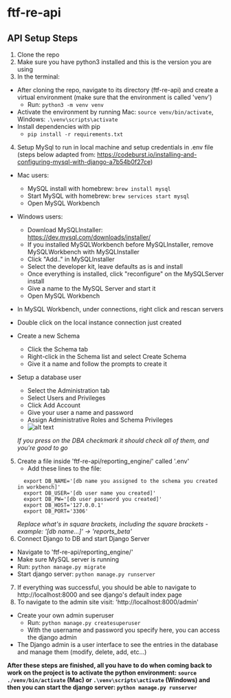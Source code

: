# ftf-re-api
## API Setup Steps
1. Clone the repo
2. Make sure you have python3 installed and this is the version you are using
3. In the terminal:
  - After cloning the repo, navigate to its directory (ftf-re-api) and create a virtual environment (make sure that the environment is called 'venv')
    - Run: `python3 -m venv venv`
  - Activate the environment by running Mac: `source venv/bin/activate`, Windows: `.\venv\scripts\activate`
  - Install dependencies with pip
    - `pip install -r requirements.txt`
4. Setup MySql to run in local machine and setup credentials in .env file (steps below adapted from: https://codeburst.io/installing-and-configuring-mysql-with-django-a7b54b0f27ce)
  - Mac users:
    - MySQL install with homebrew: `brew install mysql`
    - Start MySQL with homebrew: `brew services start mysql`
    - Open MySQL Workbench
  - Windows users:
    - Download MySQLInstaller: https://dev.mysql.com/downloads/installer/
    - If you installed MySQLWorkbench before MySQLInstaller, remove MySQLWorkbench with MySQLInstaller
    - Click "Add.." in MySQLInstaller
    - Select the developer kit, leave defaults as is and install
    - Once everything is installed, click "reconfigure" on the MySQLServer install
    - Give a name to the MySQL Server and start it
    - Open MySQL Workbench
  - In MySQL Workbench, under connections, right click and rescan servers
  - Double click on the local instance connection just created
  - Create a new Schema
    - Click the Schema tab
    - Right-click in the Schema list and select Create Schema
    - Give it a name and follow the prompts to create it
  - Setup a database user
    - Select the Administration tab
    - Select Users and Privileges
    - Click Add Account
    - Give your user a name and password
    - Assign Administrative Roles and Schema Privileges
    - ![alt text](https://miro.medium.com/max/875/1*02UwfaPiNr8mWqSqb3akdg.png)
    
    *If you press on the DBA checkmark it should check all of them, and you're good to go*
5. Create a file inside 'ftf-re-api/reporting_engine/' called '.env'
     - Add these lines to the file:
     ```
       export DB_NAME='[db name you assigned to the schema you created in workbench]'
       export DB_USER='[db user name you created]'
       export DB_PW='[db user password you created]'
       export DB_HOST='127.0.0.1'
       export DB_PORT='3306'
      ```
     *Replace what's in square brackets, including the square brackets - example: '[db name...]' -> 'reports_beta'*
6. Connect Django to DB and start Django Server
  - Navigate to 'ftf-re-api/reporting_engine/'
  - Make sure MySQL server is running
  - Run: `python manage.py migrate`
  - Start django server: `python manage.py runserver`
7. If everything was successful, you should be able to navigate to http://localhost:8000 and see django's default index page
8. To navigate to the admin site visit: 'http://localhost:8000/admin'
  - Create your own admin superuser
    - Run: `python manage.py createsuperuser`
    - With the username and password you specify here, you can access the django admin
  - The Django admin is a user interface to see the entries in the database and manage them (modify, delete, add, etc...)
  
**After these steps are finished, all you have to do when coming back to work on the project is to activate the python environment: `source ./venv/bin/activate` (Mac) or `.\venv\scripts\activate` (Windows) and then you can start the django server: `python manage.py runserver`**
